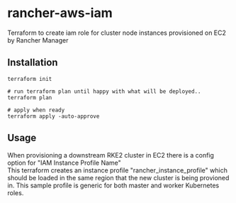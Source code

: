 # rancher-aws-iam
Terraform to create iam role for cluster node instances provisioned on EC2 by Rancher Manager

## Installation
```
terraform init

# run terraform plan until happy with what will be deployed..
terraform plan

# apply when ready
terraform apply -auto-approve
```

## Usage
When provisioning a downstream RKE2 cluster in EC2 there is a config option for "IAM Instance Profile Name"  
This terraform creates an instance profile "rancher_instance_profile" which should be loaded in the same region that the new cluster is being provioned in.
This sample profile is generic for both master and worker Kubernetes roles.

